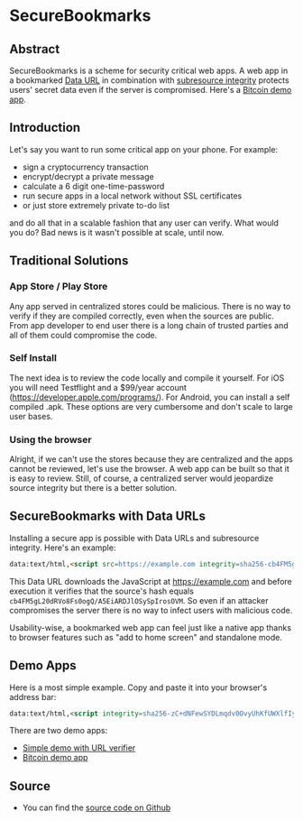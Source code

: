 # SecureBookmarks

## Abstract
SecureBookmarks is a scheme for security critical web apps. A web app in a bookmarked [Data URL](https://developer.mozilla.org/en-US/docs/Web/HTTP/Basics_of_HTTP/Data_URIs) in combination with [subresource integrity](https://developer.mozilla.org/en-US/docs/Web/Security/Subresource_Integrity) protects users' secret data even if the server is compromised. Here's a [Bitcoin demo app](https://coins.github.io/secure-bookmark/demo).

## Introduction 
Let's say you want to run some critical app on your phone. For example:

- sign a cryptocurrency transaction
- encrypt/decrypt a private message
- calculate a 6 digit one-time-password
- run secure apps in a local network without SSL certificates
- or just store extremely private to-do list

and do all that in a scalable fashion that any user can verify. What would you do? Bad news is it wasn't possible at scale, until now.

## Traditional Solutions 
### App Store / Play Store
Any app served in centralized stores could be malicious. There is no way to verify if they are compiled correctly, even when the sources are public. From app developer to end user there is a long chain of trusted parties and all of them could compromise the code.

### Self Install
The next idea is to review the code locally and compile it yourself. For iOS you will need Testflight and a  $99/year account (https://developer.apple.com/programs/). For Android, you can install a self compiled .apk. These options are very cumbersome and don't scale to large user bases.

### Using the browser
Alright, if we can't use the stores because they are centralized and the apps cannot be reviewed, let's use the browser. A web app can be built so that it is easy to review. Still, of course, a centralized server would jeopardize source integrity but there is a better solution. 

## SecureBookmarks with Data URLs
Installing a secure app is possible with Data URLs and subresource integrity. Here's an example:

```html
data:text/html,<script src=https://example.com integrity=sha256-cb4FM5gL20dRVo8Fs0ogQ/A5EiARDJlOSySpIrosOVM crossorigin></script>
```

This Data URL downloads the JavaScript at https://example.com and before execution it verifies that the source's hash equals `cb4FM5gL20dRVo8Fs0ogQ/A5EiARDJlOSySpIrosOVM`. So even if an attacker compromises the server there is no way to infect users with malicious code.

Usability-wise, a bookmarked web app can feel just like a native app thanks to browser features such as "add to home screen" and standalone mode.

## Demo Apps 
Here is a most simple example. Copy and paste it into your browser's address bar:
```html
data:text/html,<script integrity=sha256-zC+dNFewSYDLmqdv0OvyUhKfUWXlfIySrKfYzjgxuA4 src=https://coins.github.io/secure-bookmark/encodings/foo.js crossorigin></script>
```

There are two demo apps:
- [Simple demo with URL verifier](https://coins.github.io/secure-bookmark/simple-demo)
- [Bitcoin demo app](https://coins.github.io/secure-bookmark/demo)



## Source
- You can find the [source code on Github](https://github.com/coins/secure-bookmark)